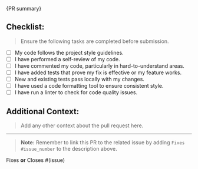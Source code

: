 {PR summary}

## Checklist:
> Ensure the following tasks are completed before submission.
- [ ] My code follows the project style guidelines.
- [ ] I have performed a self-review of my code.
- [ ] I have commented my code, particularly in hard-to-understand areas.
- [ ] I have added tests that prove my fix is effective or my feature works.
- [ ] New and existing tests pass locally with my changes.
- [ ] I have used a code formatting tool to ensure consistent style.
- [ ] I have run a linter to check for code quality issues.

## Additional Context:
> Add any other context about the pull request here.

---
> **Note:** Remember to link this PR to the related issue by adding `Fixes #issue_number` to the description above.

Fixes **or** Closes #(issue)
